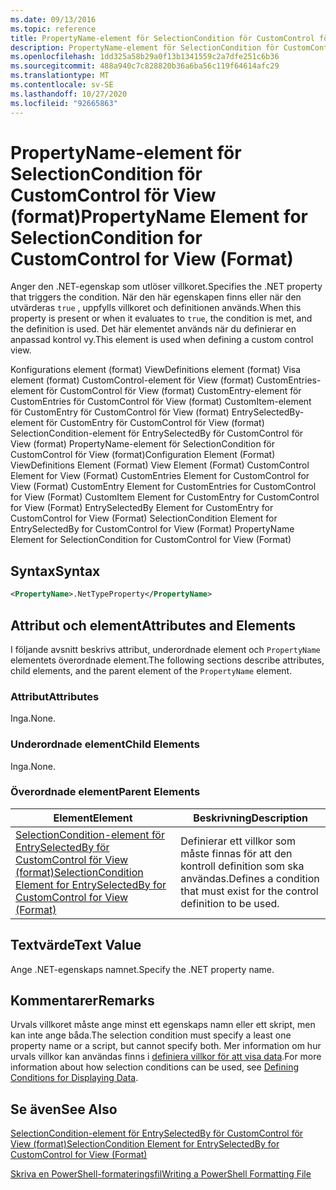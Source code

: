 ```yaml
---
ms.date: 09/13/2016
ms.topic: reference
title: PropertyName-element för SelectionCondition för CustomControl för View (format)
description: PropertyName-element för SelectionCondition för CustomControl för View (format)
ms.openlocfilehash: 1dd325a58b29a0f13b1341559c2a7dfe251c6b36
ms.sourcegitcommit: 488a940c7c828820b36a6ba56c119f64614afc29
ms.translationtype: MT
ms.contentlocale: sv-SE
ms.lasthandoff: 10/27/2020
ms.locfileid: "92665863"
---
```

# <a name="propertyname-element-for-selectioncondition-for-customcontrol-for-view-format"></a><span data-ttu-id="bf1bf-103">PropertyName-element för SelectionCondition för CustomControl för View (format)</span><span class="sxs-lookup"><span data-stu-id="bf1bf-103">PropertyName Element for SelectionCondition for CustomControl for View (Format)</span></span>

<span data-ttu-id="bf1bf-104">Anger den .NET-egenskap som utlöser villkoret.</span><span class="sxs-lookup"><span data-stu-id="bf1bf-104">Specifies the .NET property that triggers the condition.</span></span> <span data-ttu-id="bf1bf-105">När den här egenskapen finns eller när den utvärderas `true` , uppfylls villkoret och definitionen används.</span><span class="sxs-lookup"><span data-stu-id="bf1bf-105">When this property is present or when it evaluates to `true`, the condition is met, and the definition is used.</span></span> <span data-ttu-id="bf1bf-106">Det här elementet används när du definierar en anpassad kontrol vy.</span><span class="sxs-lookup"><span data-stu-id="bf1bf-106">This element is used when defining a custom control view.</span></span>

<span data-ttu-id="bf1bf-107">Konfigurations element (format) ViewDefinitions element (format) Visa element (format) CustomControl-element för View (format) CustomEntries-element för CustomControl för View (format) CustomEntry-element för CustomEntries för CustomControl för View (format) CustomItem-element för CustomEntry för CustomControl för View (format) EntrySelectedBy-element för CustomEntry för CustomControl för View (format) SelectionCondition-element för EntrySelectedBy för CustomControl för View (format) PropertyName-element för SelectionCondition för CustomControl för View (format)</span><span class="sxs-lookup"><span data-stu-id="bf1bf-107">Configuration Element (Format) ViewDefinitions Element (Format) View Element (Format) CustomControl Element for View (Format) CustomEntries Element for CustomControl for View (Format) CustomEntry Element for CustomEntries for CustomControl for View (Format) CustomItem Element for CustomEntry for CustomControl for View (Format) EntrySelectedBy Element for CustomEntry for CustomControl for View (Format) SelectionCondition Element for EntrySelectedBy for CustomControl for View (Format) PropertyName Element for SelectionCondition for CustomControl for View (Format)</span></span>

## <a name="syntax"></a><span data-ttu-id="bf1bf-108">Syntax</span><span class="sxs-lookup"><span data-stu-id="bf1bf-108">Syntax</span></span>

```xml
<PropertyName>.NetTypeProperty</PropertyName>
```

## <a name="attributes-and-elements"></a><span data-ttu-id="bf1bf-109">Attribut och element</span><span class="sxs-lookup"><span data-stu-id="bf1bf-109">Attributes and Elements</span></span>

<span data-ttu-id="bf1bf-110">I följande avsnitt beskrivs attribut, underordnade element och `PropertyName` elementets överordnade element.</span><span class="sxs-lookup"><span data-stu-id="bf1bf-110">The following sections describe attributes, child elements, and the parent element of the `PropertyName` element.</span></span>

### <a name="attributes"></a><span data-ttu-id="bf1bf-111">Attribut</span><span class="sxs-lookup"><span data-stu-id="bf1bf-111">Attributes</span></span>

<span data-ttu-id="bf1bf-112">Inga.</span><span class="sxs-lookup"><span data-stu-id="bf1bf-112">None.</span></span>

### <a name="child-elements"></a><span data-ttu-id="bf1bf-113">Underordnade element</span><span class="sxs-lookup"><span data-stu-id="bf1bf-113">Child Elements</span></span>

<span data-ttu-id="bf1bf-114">Inga.</span><span class="sxs-lookup"><span data-stu-id="bf1bf-114">None.</span></span>

### <a name="parent-elements"></a><span data-ttu-id="bf1bf-115">Överordnade element</span><span class="sxs-lookup"><span data-stu-id="bf1bf-115">Parent Elements</span></span>

|<span data-ttu-id="bf1bf-116">Element</span><span class="sxs-lookup"><span data-stu-id="bf1bf-116">Element</span></span>|<span data-ttu-id="bf1bf-117">Beskrivning</span><span class="sxs-lookup"><span data-stu-id="bf1bf-117">Description</span></span>|
|-------------|-----------------|
|[<span data-ttu-id="bf1bf-118">SelectionCondition-element för EntrySelectedBy för CustomControl för View (format)</span><span class="sxs-lookup"><span data-stu-id="bf1bf-118">SelectionCondition Element for EntrySelectedBy for CustomControl for View (Format)</span></span>](./selectioncondition-element-for-entryselectedby-for-customcontrol-format.md)|<span data-ttu-id="bf1bf-119">Definierar ett villkor som måste finnas för att den kontroll definition som ska användas.</span><span class="sxs-lookup"><span data-stu-id="bf1bf-119">Defines a condition that must exist for the control definition to be used.</span></span>|

## <a name="text-value"></a><span data-ttu-id="bf1bf-120">Textvärde</span><span class="sxs-lookup"><span data-stu-id="bf1bf-120">Text Value</span></span>

<span data-ttu-id="bf1bf-121">Ange .NET-egenskaps namnet.</span><span class="sxs-lookup"><span data-stu-id="bf1bf-121">Specify the .NET property name.</span></span>

## <a name="remarks"></a><span data-ttu-id="bf1bf-122">Kommentarer</span><span class="sxs-lookup"><span data-stu-id="bf1bf-122">Remarks</span></span>

<span data-ttu-id="bf1bf-123">Urvals villkoret måste ange minst ett egenskaps namn eller ett skript, men kan inte ange båda.</span><span class="sxs-lookup"><span data-stu-id="bf1bf-123">The selection condition must specify a least one property name or a script, but cannot specify both.</span></span> <span data-ttu-id="bf1bf-124">Mer information om hur urvals villkor kan användas finns i [definiera villkor för att visa data](./defining-conditions-for-displaying-data.md).</span><span class="sxs-lookup"><span data-stu-id="bf1bf-124">For more information about how selection conditions can be used, see [Defining Conditions for Displaying Data](./defining-conditions-for-displaying-data.md).</span></span>

## <a name="see-also"></a><span data-ttu-id="bf1bf-125">Se även</span><span class="sxs-lookup"><span data-stu-id="bf1bf-125">See Also</span></span>

[<span data-ttu-id="bf1bf-126">SelectionCondition-element för EntrySelectedBy för CustomControl för View (format)</span><span class="sxs-lookup"><span data-stu-id="bf1bf-126">SelectionCondition Element for EntrySelectedBy for CustomControl for View (Format)</span></span>](./selectioncondition-element-for-entryselectedby-for-customcontrol-format.md)

[<span data-ttu-id="bf1bf-127">Skriva en PowerShell-formateringsfil</span><span class="sxs-lookup"><span data-stu-id="bf1bf-127">Writing a PowerShell Formatting File</span></span>](./writing-a-powershell-formatting-file.md)
